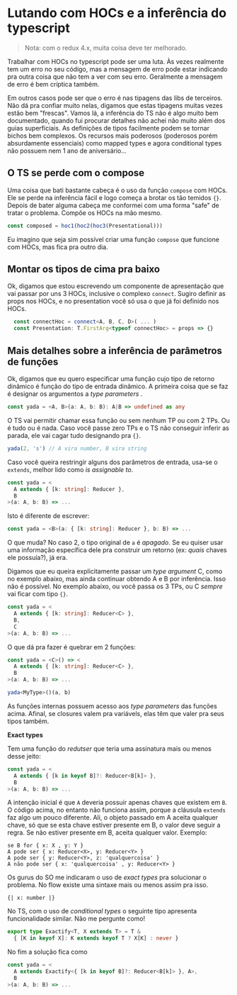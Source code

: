 # Lutando com HOCs e a inferência do typescript

>Nota: com o redux 4.x, muita coisa deve ter melhorado.

Trabalhar com HOCs no typescript pode ser uma luta. Às vezes realmente tem um erro no seu código, mas a mensagem de erro pode estar indicando pra outra coisa que não tem a ver com seu erro. Geralmente a mensagem de erro é bem críptica também.

Em outros casos pode ser que o erro é nas tipagens das libs de terceiros. Não dá pra confiar muito nelas, digamos que estas tipagens muitas vezes estão bem "frescas". Vamos lá, a inferência do TS não é algo muito bem documentado, quando fui procurar detalhes não achei não muito além dos guias superficiais. As definições de tipos facilmente podem se tornar bichos bem complexos. Os recursos mais poderosos (poderosos porém absurdamente essenciais) como mapped types e agora conditional types não possuem nem 1 ano de aniversário...

## O TS se perde com o compose

Uma coisa que bati bastante cabeça é o uso da função `compose` com HOCs. Ele se perde na inferência fácil e logo começa a brotar os tão temidos `{}`. Depois de bater alguma cabeça me conformei com uma forma "safe" de tratar o problema. Compõe os HOCs na mão mesmo.

```typescript
const composed = hoc1(hoc2(hoc3(Presentational)))
```

Eu imagino que seja sim possível criar uma função `compose` que funcione com HOCs, mas fica pra outro dia.

## Montar os tipos de cima pra baixo

Ok, digamos que estou escrevendo um componente de apresentação que vai passar por uns 3 HOCs, inclusive o complexo `connect`. Sugiro definir as props nos HOCs, e no presentation você só usa o que já foi definido nos HOCs.

```typescript
  const connectHoc = connect<A, B, C, D>( ... )
  const Presentation: T.FirstArg<typeof connectHoc> = props => {}
```

## Mais detalhes sobre a inferência de parâmetros de funções

Ok, digamos que eu quero especificar uma função cujo tipo de retorno dinâmico é função do tipo de entrada dinâmico. A primeira coisa que se faz é designar os argumentos a _type parameters_ .

```typescript
const yada = <A, B>(a: A, b: B): A|B => undefined as any
```

O TS vai permitir chamar essa função ou sem nenhum TP ou com 2 TPs. Ou é tudo ou é nada. Caso você passe zero TPs e o TS não conseguir inferir as parada, ele vai cagar tudo designando pra `{}`.

```typescript
yada(2, 's') // A vira number, B vira string
```

Caso você queira restringir alguns dos parâmetros de entrada, usa-se o `extends`, melhor lido como _is assignable to_.

```typescript
const yada = <
  A extends { [k: string]: Reducer },
  B
>(a: A, b: B) => ...
```

Isto é diferente de escrever:

```typescript
const yada = <B>(a: { [k: string]: Reducer }, b: B) => ...
```

O que muda? No caso 2, o tipo original de `a` é _apagado_. Se eu quiser usar uma informação específica dele pra construir um retorno (ex: _quais_ chaves ele possuía?), já era.

Digamos que eu queira explicitamente passar um _type argument_ C, como no exemplo abaixo, mas ainda continuar obtendo A e B por inferência. Isso não é possível. No exemplo abaixo, ou você passa os 3 TPs, ou C _sempre_ vai ficar com tipo `{}`.

```typescript
const yada = <
  A extends { [k: string]: Reducer<C> },
  B,
  C
>(a: A, b: B) => ...
```

O que dá pra fazer é quebrar em 2 funções:

```typescript
const yada = <C>() => <
  A extends { [k: string]: Reducer<C> },
  B
>(a: A, b: B) => ...

yada<MyType>()(a, b)
```

As funções internas possuem acesso aos _type parameters_ das funções acima. Afinal, se closures valem pra variávels, elas têm que valer pra seus tipos também.

**Exact types**

Tem uma função do _redutser_ que teria uma assinatura mais ou menos desse jeito:

```typescript
const yada = <
  A extends { [k in keyof B]?: Reducer<B[k]> },
  B
>(a: A, b: B) => ...
```

A intenção inicial é que `A` deveria possuir apenas chaves que existem em `B`. O código acima, no entanto não funciona assim, porque a cláusula `extends` faz algo um pouco diferente. Ali, o objeto passado em A aceita qualquer chave, só que se esta chave estiver presente em B, o valor deve seguir a regra. Se não estiver presente em B, aceita qualquer valor. Exemplo:

    se B for { x: X , y: Y }
    A pode ser { x: Reducer<X>, y: Reducer<Y> }
    A pode ser { y: Reducer<Y>, z: 'qualquercoisa' }
    A não pode ser { x: 'qualquercoisa' , y: Reducer<Y> }

Os gurus do SO me indicaram o uso de _exact types_ pra solucionar o problema. No flow existe uma sintaxe mais ou menos assim pra isso.

    {| x: number |}

No TS, com o uso de _conditional types_ o seguinte tipo apresenta funcionalidade similar. Não me pergunte como!

```typescript
export type Exactify<T, X extends T> = T &
  { [K in keyof X]: K extends keyof T ? X[K] : never }
```

No fim a solução fica como

```typescript
const yada = <
  A extends Exactify<{ [k in keyof B]?: Reducer<B[k]> }, A>,
  B
>(a: A, b: B) => ...
```

